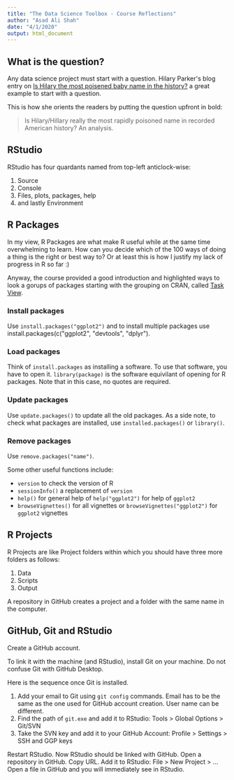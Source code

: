 ```yaml
---
title: "The Data Science Toolbox - Course Reflections"
author: "Asad Ali Shah"
date: "4/1/2020"
output: html_document
---
```


## What is the question?

Any data science project must start with a question. Hilary Parker's blog entry on [Is Hilary the most poisened baby name in the history?](https://hilaryparker.com/2013/01/30/hilary-the-most-poisoned-baby-name-in-us-history/) a great example to start with a question. 

This is how she orients the readers by putting the question upfront in bold:

> Is Hilary/Hillary really the most rapidly poisoned name in recorded American history? An analysis.


## RStudio

RStudio has four quardants named from top-left anticlock-wise:

1. Source
2. Console
3. Files, plots, packages, help
4. and lastly Environment


## R Packages

In my view, R Packages are what make R useful while at the same time overwhelming to learn. How can you decide which of the 100 ways of doing a thing is the right or best way to? Or at least this is how I justify my lack of progress in R so far :)

Anyway, the course provided a good introduction and highlighted ways to look a gorups of packages starting with the grouping on CRAN, called [Task View](https://cran.r-project.org/web/views/). 

### Install packages
Use `install.packages("ggplot2")` and to install multiple packages use install.packages(c("ggplot2", "devtools", "dplyr").

### Load packages
Think of `install.packages` as installing a software. To use that software, you have to open it. `library(package)` is the software equivilant of opening for R packages. Note that in this case, no quotes are required.

### Update packages
Use `update.packages()` to update all the old packages. As a side note, to check what packages are installed, use `installed.packages()` or `library()`. 

### Remove packages
Use `remove.packages("name")`.

Some other useful functions include:
- `version` to check the version of R
- `sessionInfo()` a replacement of `version`
- `help()` for general help of `help("ggplot2")` for help of `ggplot2`
- `browseVignettes()` for all vignettes or `browseVignettes("ggplot2")` for `ggplot2` vignettes


## R Projects
R Projects are like Project folders within which you should have three more folders as follows:

1. Data
2. Scripts
3. Output

A repository in GitHub creates a project and a folder with the same name in the computer.


## GitHub, Git and RStudio

Create a GitHub account. 

To link it with the machine (and RStudio), install Git on your machine. Do not confuse Git with GitHub Desktop. 

Here is the sequence once Git is installed.

1. Add your email to Git using `git config` commands. Email has to be the same as the one used for GitHub account creation. User name can be different.
2. Find the path of `git.exe` and add it to RStudio: Tools > Global Options > Git/SVN
3. Take the SVN key and add it to your GitHub Account: Profile > Settings > SSH and GGP keys

Restart RStudio. Now RStudio should be linked with GitHub. Open a repository in GitHub. Copy URL. Add it to RStudio: File > New Project > ... Open a file in GitHub and you will immediately see in RStudio.